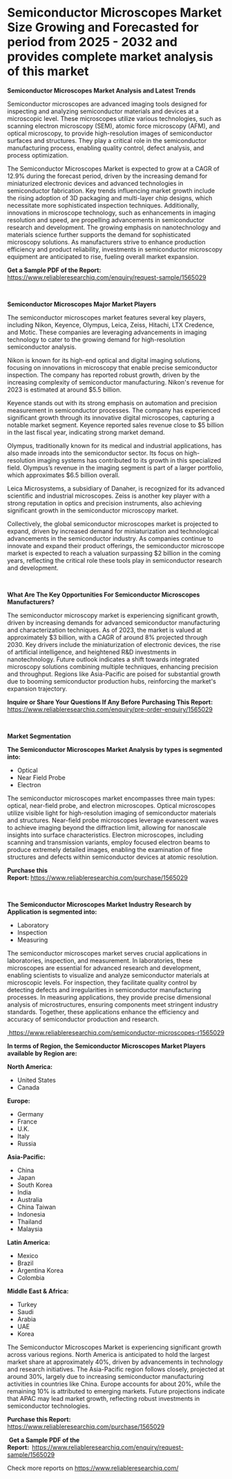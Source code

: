 <p><h1>Semiconductor Microscopes Market Size Growing and Forecasted for period from 2025 - 2032 and provides complete market analysis of this market</h1></p><p><strong>Semiconductor Microscopes Market Analysis and Latest Trends</strong></p>
<p><p>Semiconductor microscopes are advanced imaging tools designed for inspecting and analyzing semiconductor materials and devices at a microscopic level. These microscopes utilize various technologies, such as scanning electron microscopy (SEM), atomic force microscopy (AFM), and optical microscopy, to provide high-resolution images of semiconductor surfaces and structures. They play a critical role in the semiconductor manufacturing process, enabling quality control, defect analysis, and process optimization.</p><p>The Semiconductor Microscopes Market is expected to grow at a CAGR of 12.9% during the forecast period, driven by the increasing demand for miniaturized electronic devices and advanced technologies in semiconductor fabrication. Key trends influencing market growth include the rising adoption of 3D packaging and multi-layer chip designs, which necessitate more sophisticated inspection techniques. Additionally, innovations in microscope technology, such as enhancements in imaging resolution and speed, are propelling advancements in semiconductor research and development. The growing emphasis on nanotechnology and materials science further supports the demand for sophisticated microscopy solutions. As manufacturers strive to enhance production efficiency and product reliability, investments in semiconductor microscopy equipment are anticipated to rise, fueling overall market expansion.</p></p>
<p><strong>Get a Sample PDF of the Report:&nbsp;</strong> <a href="https://www.reliableresearchiq.com/enquiry/request-sample/1565029?utm_campaign=2257&utm_medium=2&utm_source=Github&utm_content=ia&utm_term=22022025&utm_id=semiconductor-microscopes">https://www.reliableresearchiq.com/enquiry/request-sample/1565029</a></p>
<p>&nbsp;</p>
<p><strong>Semiconductor Microscopes Major Market Players</strong></p>
<p><p>The semiconductor microscopes market features several key players, including Nikon, Keyence, Olympus, Leica, Zeiss, Hitachi, LTX Credence, and Motic. These companies are leveraging advancements in imaging technology to cater to the growing demand for high-resolution semiconductor analysis.</p><p>Nikon is known for its high-end optical and digital imaging solutions, focusing on innovations in microscopy that enable precise semiconductor inspection. The company has reported robust growth, driven by the increasing complexity of semiconductor manufacturing. Nikon's revenue for 2023 is estimated at around $5.5 billion.</p><p>Keyence stands out with its strong emphasis on automation and precision measurement in semiconductor processes. The company has experienced significant growth through its innovative digital microscopes, capturing a notable market segment. Keyence reported sales revenue close to $5 billion in the last fiscal year, indicating strong market demand.</p><p>Olympus, traditionally known for its medical and industrial applications, has also made inroads into the semiconductor sector. Its focus on high-resolution imaging systems has contributed to its growth in this specialized field. Olympus’s revenue in the imaging segment is part of a larger portfolio, which approximates $6.5 billion overall.</p><p>Leica Microsystems, a subsidiary of Danaher, is recognized for its advanced scientific and industrial microscopes. Zeiss is another key player with a strong reputation in optics and precision instruments, also achieving significant growth in the semiconductor microscopy market.</p><p>Collectively, the global semiconductor microscopes market is projected to expand, driven by increased demand for miniaturization and technological advancements in the semiconductor industry. As companies continue to innovate and expand their product offerings, the semiconductor microscope market is expected to reach a valuation surpassing $2 billion in the coming years, reflecting the critical role these tools play in semiconductor research and development.</p></p>
<p>&nbsp;</p>
<p><strong>What Are The Key Opportunities For Semiconductor Microscopes Manufacturers?</strong></p>
<p><p>The semiconductor microscopy market is experiencing significant growth, driven by increasing demands for advanced semiconductor manufacturing and characterization techniques. As of 2023, the market is valued at approximately $3 billion, with a CAGR of around 8% projected through 2030. Key drivers include the miniaturization of electronic devices, the rise of artificial intelligence, and heightened R&D investments in nanotechnology. Future outlook indicates a shift towards integrated microscopy solutions combining multiple techniques, enhancing precision and throughput. Regions like Asia-Pacific are poised for substantial growth due to booming semiconductor production hubs, reinforcing the market's expansion trajectory.</p></p>
<p><strong>Inquire or Share Your Questions If Any Before Purchasing This Report:</strong> <a href="https://www.reliableresearchiq.com/enquiry/pre-order-enquiry/1565029?utm_campaign=2257&utm_medium=2&utm_source=Github&utm_content=ia&utm_term=22022025&utm_id=semiconductor-microscopes">https://www.reliableresearchiq.com/enquiry/pre-order-enquiry/1565029</a></p>
<p>&nbsp;</p>
<p><strong>Market Segmentation</strong></p>
<p><strong>The Semiconductor Microscopes Market Analysis by types is segmented into:</strong></p>
<p><ul><li>Optical</li><li>Near Field Probe</li><li>Electron</li></ul></p>
<p><p>The semiconductor microscopes market encompasses three main types: optical, near-field probe, and electron microscopes. Optical microscopes utilize visible light for high-resolution imaging of semiconductor materials and structures. Near-field probe microscopes leverage evanescent waves to achieve imaging beyond the diffraction limit, allowing for nanoscale insights into surface characteristics. Electron microscopes, including scanning and transmission variants, employ focused electron beams to produce extremely detailed images, enabling the examination of fine structures and defects within semiconductor devices at atomic resolution.</p></p>
<p><strong>Purchase this Report:&nbsp;</strong><a href="https://www.reliableresearchiq.com/purchase/1565029?utm_campaign=2257&utm_medium=2&utm_source=Github&utm_content=ia&utm_term=22022025&utm_id=semiconductor-microscopes">https://www.reliableresearchiq.com/purchase/1565029</a></p>
<p>&nbsp;</p>
<p><strong>The Semiconductor Microscopes Market Industry Research by Application is segmented into:</strong></p>
<p><ul><li>Laboratory</li><li>Inspection</li><li>Measuring</li></ul></p>
<p><p>The semiconductor microscopes market serves crucial applications in laboratories, inspection, and measurement. In laboratories, these microscopes are essential for advanced research and development, enabling scientists to visualize and analyze semiconductor materials at microscopic levels. For inspection, they facilitate quality control by detecting defects and irregularities in semiconductor manufacturing processes. In measuring applications, they provide precise dimensional analysis of microstructures, ensuring components meet stringent industry standards. Together, these applications enhance the efficiency and accuracy of semiconductor production and research.</p></p>
<p><a href="https://www.reliableresearchiq.com/semiconductor-microscopes-r1565029?utm_campaign=2257&utm_medium=2&utm_source=Github&utm_content=ia&utm_term=22022025&utm_id=semiconductor-microscopes">&nbsp;https://www.reliableresearchiq.com/semiconductor-microscopes-r1565029</a></p>
<p><strong>In terms of Region, the Semiconductor Microscopes Market Players available by Region are:</strong></p>
<p>
    <p> <strong> North America: </strong>
        <ul>
            <li>United States</li>
            <li>Canada</li>
        </ul>
        </p> 
    <p> <strong> Europe: </strong>
        <ul>
            <li>Germany</li>
            <li>France</li>
            <li>U.K.</li>
            <li>Italy</li>
            <li>Russia</li>
        </ul>
        </p> 
    <p> <strong> Asia-Pacific: </strong>
        <ul>
            <li>China</li>
            <li>Japan</li>
            <li>South Korea</li>
            <li>India</li>
            <li>Australia</li>
            <li>China Taiwan</li>
            <li>Indonesia</li>
            <li>Thailand</li>
            <li>Malaysia</li>
        </ul>
        </p> 
    <p> <strong> Latin America: </strong>
        <ul>
            <li>Mexico</li>
            <li>Brazil</li>
            <li>Argentina Korea</li>
            <li>Colombia</li>
        </ul>
        </p> 
    <p> <strong> Middle East & Africa: </strong>
        <ul>
            <li>Turkey</li>
            <li>Saudi</li>
            <li>Arabia</li>
            <li>UAE</li>
            <li>Korea</li>
        </ul>
    </p>
    </p>
<p><p>The Semiconductor Microscopes Market is experiencing significant growth across various regions. North America is anticipated to hold the largest market share at approximately 40%, driven by advancements in technology and research initiatives. The Asia-Pacific region follows closely, projected at around 30%, largely due to increasing semiconductor manufacturing activities in countries like China. Europe accounts for about 20%, while the remaining 10% is attributed to emerging markets. Future projections indicate that APAC may lead market growth, reflecting robust investments in semiconductor technologies.</p></p>
<p><strong>Purchase this Report: </strong><a href="https://www.reliableresearchiq.com/purchase/1565029?utm_campaign=2257&utm_medium=2&utm_source=Github&utm_content=ia&utm_term=22022025&utm_id=semiconductor-microscopes">https://www.reliableresearchiq.com/purchase/1565029</a></p>
<p>&nbsp;<strong>Get a Sample PDF of the Report:&nbsp;&nbsp;</strong><a href="https://www.reliableresearchiq.com/enquiry/request-sample/1565029?utm_campaign=2257&utm_medium=2&utm_source=Github&utm_content=ia&utm_term=22022025&utm_id=semiconductor-microscopes">https://www.reliableresearchiq.com/enquiry/request-sample/1565029</a></p>
<p><strong></strong></p>
<p>Check more reports on <a href="https://www.reliableresearchiq.com/?utm_campaign=2257&utm_medium=2&utm_source=Github&utm_content=ia&utm_term=22022025&utm_id=semiconductor-microscopes">https://www.reliableresearchiq.com/</a></p>